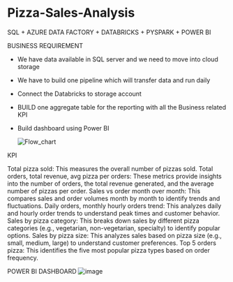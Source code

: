 # Pizza-Sales-Analysis
SQL + AZURE DATA FACTORY + DATABRICKS + PYSPARK + POWER BI

BUSINESS REQUIREMENT

- We have data available in SQL server and we need to move into cloud storage
- We have to build one pipeline which will transfer data and run daily
- Connect the Databricks to storage account
- BUILD one aggregate table for the reporting with all the Business related KPI
- Build dashboard using Power BI

  ![Flow_chart](https://github.com/user-attachments/assets/3c35a3c1-a05b-410a-9c6b-e9eec867839d)

KPI 

Total pizza sold: This measures the overall number of pizzas sold.
Total orders, total revenue, avg pizza per orders: These metrics provide insights into the number of orders, the total revenue generated, and the average number of pizzas per order.
Sales vs order month over month: This compares sales and order volumes month by month to identify trends and fluctuations.
Daily orders, monthly hourly orders trend: This analyzes daily and hourly order trends to understand peak times and customer behavior.
Sales by pizza category: This breaks down sales by different pizza categories (e.g., vegetarian, non-vegetarian, specialty) to identify popular options.
Sales by pizza size: This analyzes sales based on pizza size (e.g., small, medium, large) to understand customer preferences.
Top 5 orders pizza: This identifies the five most popular pizza types based on order frequency.

POWER BI DASHBOARD
![image](https://github.com/user-attachments/assets/fbf36ed6-59b1-414a-9e26-e7bc45db2f3a)
